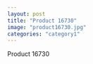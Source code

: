 ```yaml
---
layout: post
title: "Product 16730"
image: "product16730.jpg"
categories: "category1"
---
```

Product 16730

